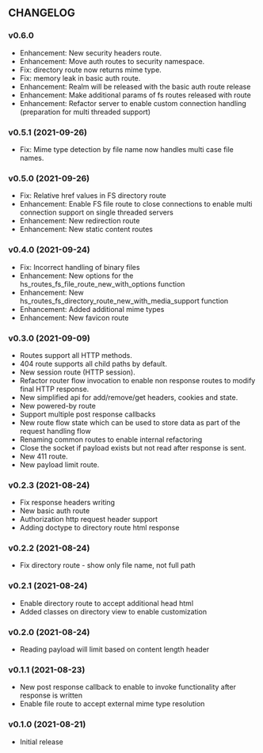 ## CHANGELOG

### v0.6.0

* Enhancement: New security headers route.
* Enhancement: Move auth routes to security namespace.
* Fix: directory route now returns mime type.
* Fix: memory leak in basic auth route.
* Enhancement: Realm will be released with the basic auth route release
* Enhancement: Make additional params of fs routes released with route
* Enhancement: Refactor server to enable custom connection handling (preparation for multi threaded support)

### v0.5.1 (2021-09-26)

* Fix: Mime type detection by file name now handles multi case file names.

### v0.5.0 (2021-09-26)

* Fix: Relative href values in FS directory route
* Enhancement: Enable FS file route to close connections to enable multi connection support on single threaded servers
* Enhancement: New redirection route
* Enhancement: New static content routes

### v0.4.0 (2021-09-24)

* Fix: Incorrect handling of binary files
* Enhancement: New options for the hs_routes_fs_file_route_new_with_options function
* Enhancement: New hs_routes_fs_directory_route_new_with_media_support function
* Enhancement: Added additional mime types
* Enhancement: New favicon route

### v0.3.0 (2021-09-09)

* Routes support all HTTP methods.
* 404 route supports all child paths by default.
* New session route (HTTP session).
* Refactor router flow invocation to enable non response routes to modify final HTTP response.
* New simplified api for add/remove/get headers, cookies and state.
* New powered-by route
* Support multiple post response callbacks
* New route flow state which can be used to store data as part of the request handling flow
* Renaming common routes to enable internal refactoring
* Close the socket if payload exists but not read after response is sent.
* New 411 route.
* New payload limit route.

### v0.2.3 (2021-08-24)

* Fix response headers writing
* New basic auth route
* Authorization http request header support
* Adding doctype to directory route html response

### v0.2.2 (2021-08-24)

* Fix directory route - show only file name, not full path

### v0.2.1 (2021-08-24)

* Enable directory route to accept additional head html
* Added classes on directory view to enable customization

### v0.2.0 (2021-08-24)

* Reading payload will limit based on content length header

### v0.1.1 (2021-08-23)

* New post response callback to enable to invoke functionality after response is written
* Enable file route to accept external mime type resolution

### v0.1.0 (2021-08-21)

* Initial release
